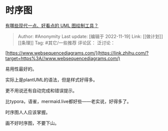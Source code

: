 # 时序图
[有哪些现代一点、好看点的 UML 图绘制工具？](https://www.zhihu.com/question/20144020/answer/2764905470)

> Author: #Anonymity
> Last update: [编辑于 2022-11-19]
> Link: [[做计划]] [[条理]]
> Tag: #其它/一些推荐 
> 评论区：
> 泛讨论：

[https://www.websequencediagrams.com/](https://link.zhihu.com/?target=https%3A//www.websequencediagrams.com/)

易用性最好的。

实际上是plantUML的语法，但是样式好得多。

更不用说还有自动完成和错误提示。

比typora，语雀，mermaid.live都好些——老实说，好得多了。

时序图人人应该掌握。

画不好时序图，不要下山。
